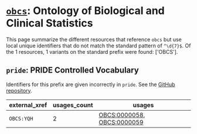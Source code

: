 # [`obcs`](https://bioregistry.io/obcs): Ontology of Biological and Clinical Statistics

This page summarize the different resources that reference `obcs`
but use local unique identifiers that do not match the standard pattern of
`^\d{7}$`. Of the 1 resources,
1 variants on the standard prefix were found: ['OBCS'].

## `pride`: PRIDE Controlled Vocabulary

Identifiers for this prefix are given incorrectly in `pride`. See the [GitHub repository](https://github.com/PRIDE-Utilities/pride-ontology).

| external_xref   |   usages_count | usages                                                                                                                   |
|-----------------|----------------|--------------------------------------------------------------------------------------------------------------------------|
| `OBCS:YQH`      |              2 | [OBCS:0000058](http://purl.obolibrary.org/obo/OBCS_0000058), [OBCS:0000059](http://purl.obolibrary.org/obo/OBCS_0000059) |

